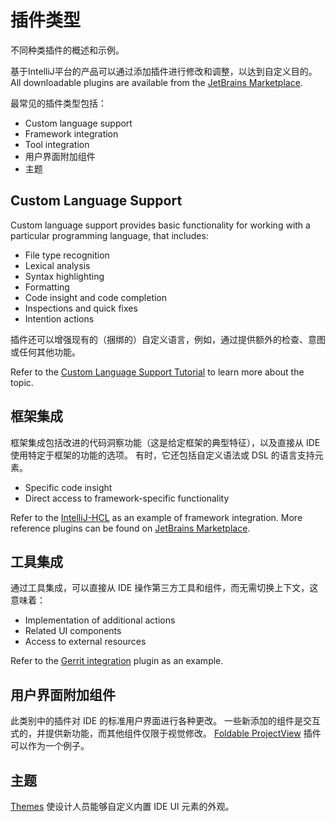 <!-- Copyright 2000-2024 JetBrains s.r.o. and contributors. Use of this source code is governed by the Apache 2.0 license. -->

# 插件类型

<link-summary>不同种类插件的概述和示例。</link-summary>

基于IntelliJ平台的产品可以通过添加插件进行修改和调整，以达到自定义目的。
All downloadable plugins are available from the [JetBrains Marketplace](https://plugins.jetbrains.com/).

最常见的插件类型包括：

* Custom language support
* Framework integration
* Tool integration
* 用户界面附加组件
* 主题

<include from="intellij_platform.md" element-id="pluginAlternatives"/>

## Custom Language Support

Custom language support provides basic functionality for working with a particular programming language, that includes:

* File type recognition
* Lexical analysis
* Syntax highlighting
* Formatting
* Code insight and code completion
* Inspections and quick fixes
* Intention actions

插件还可以增强现有的（捆绑的）自定义语言，例如，通过提供额外的检查、意图或任何其他功能。

Refer to the [Custom Language Support Tutorial](custom_language_support_tutorial.md) to learn more about the topic.

## 框架集成

框架集成包括改进的代码洞察功能（这是给定框架的典型特征），以及直接从 IDE 使用特定于框架的功能的选项。
有时，它还包括自定义语法或 DSL 的语言支持元素。

* Specific code insight
* Direct access to framework-specific functionality

Refer to the [IntelliJ-HCL](%gh-ij-plugins%/terraform) as an example of framework integration.
More reference plugins can be found on [JetBrains Marketplace](https://plugins.jetbrains.com/search?orderBy=update%20date&shouldHaveSource=true&tags=Framework).

## 工具集成

通过工具集成，可以直接从 IDE 操作第三方工具和组件，而无需切换上下文，这意味着：

* Implementation of additional actions
* Related UI components
* Access to external resources

Refer to the [Gerrit integration](https://plugins.jetbrains.com/plugin/7272) plugin as an example.

## 用户界面附加组件

此类别中的插件对 IDE 的标准用户界面进行各种更改。
一些新添加的组件是交互式的，并提供新功能，而其他组件仅限于视觉修改。
[Foldable ProjectView](https://plugins.jetbrains.com/plugin/17288-foldable-projectview) 插件可以作为一个例子。

## 主题

[Themes](themes_getting_started.md) 使设计人员能够自定义内置 IDE UI 元素的外观。
